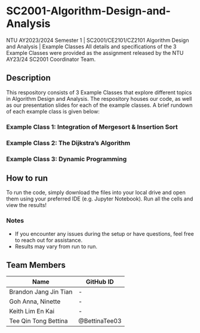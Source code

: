 # SC2001-Algorithm-Design-and-Analysis
NTU AY2023/2024 Semester 1 | SC2001/CE2101/CZ2101 Algorithm Design and Analysis | Example Classes
All details and specifications of the 3 Example Classes were provided as the assignment released by the NTU AY23/24 SC2001 Coordinator Team.

## Description
This respository consists of 3 Example Classes that explore different topics in Algorithm Design and Analysis. The respository houses our code, as well as our presentation slides for each of the example classes. A brief rundown of each example class is given below:

### Example Class 1: Integration of Mergesort & Insertion Sort

### Example Class 2: The Dijkstra’s Algorithm

### Example Class 3:  Dynamic Programming

## How to run
To run the code, simply download the files into your local drive and open them using your preferred IDE (e.g. Jupyter Notebook). Run all the cells and view the results!
### Notes
- If you encounter any issues during the setup or have questions, feel free to reach out for assistance.
- Results may vary from run to run.

## Team Members
| Name | GitHub ID |
| -----|-----------|
| Brandon Jang Jin Tian | - |
| Goh Anna, Ninette | - |
| Keith Lim En Kai | - |
| Tee Qin Tong Bettina | @BettinaTee03 |
